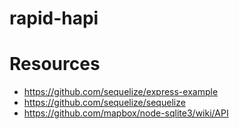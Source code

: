 # rapid-hapi

# Resources
- https://github.com/sequelize/express-example
- https://github.com/sequelize/sequelize
- https://github.com/mapbox/node-sqlite3/wiki/API